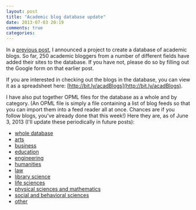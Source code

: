 ```yaml
---
layout: post
title: "Academic blog database update"
date: 2013-07-03 20:19
comments: true
categories: 
---
```


In a [previous post](/2013/06/building-a-database-of-academic-blogs/), I announced a project to create a database of academic blogs. So far, 250 academic bloggers from a number of different fields have added their sites to the database. If you have not, please do so by filling out the Google form on that earlier post.

If you are interested in checking out the blogs in the database, you can view it as a spreadsheet here: [http://bit.ly/acadBlogs](http://bit.ly/acadBlogs).

I have also put together OPML files for the database as a whole and by category. (An OPML file is simply a file containing a list of blog feeds so that you can import them into a feed reader all at once. Chances are if you follow blogs, you've already done that this week!) Here they are, as of June 3, 2013 (I'll update these periodically in future posts):

- [whole database](/media/acadBlogs/all.xml)
- [arts](/media/acadBlogs/arts.xml)
- [business](/media/acadBlogs/business.xml)
- [education](/media/acadBlogs/education.xml)
- [engineering](/media/acadBlogs/engineering.xml)
- [humanities](/media/acadBlogs/humanities.xml)
- [law](/media/acadBlogs/law.xml)
- [library science](/media/acadBlogs/libsci.xml)
- [life sciences](/media/acadBlogs/lifesci.xml)
- [physical sciences and mathematics](/media/acadBlogs/mathsci.xml)
- [social and behavioral sciences](/media/acadBlogs/socsci.xml)
- [other](/media/acadBlogs/other.xml)
